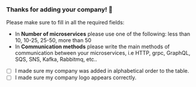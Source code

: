 ### Thanks for adding your company! 🎉

Please make sure to fill in all the required fields:

* In **Number of microservices** please use one of the following: less than 10, 10-25, 25-50, more than 50
* In **Communication methods** please write the main methods of communication between your microservices, i.e HTTP, grpc, GraphQL, SQS, SNS, Kafka, Rabbitmq, etc..

- [ ] I made sure my company was added in alphabetical order to the table.
- [ ] I made sure my company logo appears correctly.
